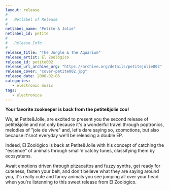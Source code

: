 ```yaml
---
layout: release
#
#   Netlabel of Release
#
netlabel_name: "Petite & Jolie"
netlabel_id: petite
#
#   Release Info
#
release_title: "The Jungle & The Aquarium"
release_artist: El Zoológico
release_id: petite002
release_url_archive_org: "https://archive.org/details/petitejolie002"
release_cover: "cover-petite002.jpg"
release_date: 2008-02-06
categories:
   - electronic music
tags:
   - electronica
---
```

**Your favorite zookeeper is back from the petite&amp;jolie zoo!**

We, at Petite&Jolie, are excited to present you the second release of petite&jolie and not only because it's a wonderful travel through poptronics, melodies of "joie de vivre" and, let's dare saying so, zoomotions, but also because it'snot everyday we'll be releasing a double EP.

Indeed, El Zoológico is back at Petite&Jolie with his concept of catching the "essence" of animals through small'n'catchy tunes, classifying them by ecosystems.

Await emotions driven through pitzacattos and fuzzy synths, get ready for cuteness, fasten your belt, and don't believe what they are saying around you, it's really cute and fancy animals you see jumping all over your head when you're listenning to this sweet release from El Zoológico.



